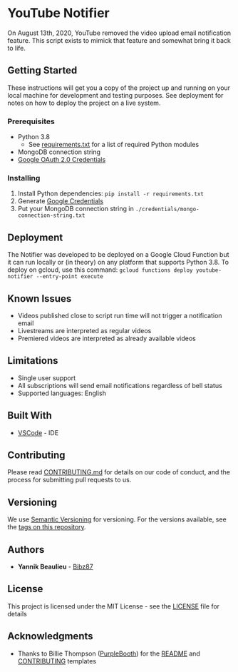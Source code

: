 # YouTube Notifier

On August 13th, 2020, YouTube removed the video upload email notification feature. This script exists to mimick that feature and somewhat bring it back to life.

## Getting Started

These instructions will get you a copy of the project up and running on your local machine for development and testing purposes. See deployment for notes on how to deploy the project on a live system.

### Prerequisites

- Python 3.8
  - See [requirements.txt](requirements.txt) for a list of required Python modules
- MongoDB connection string
- [Google OAuth 2.0 Credentials](./Google%20Credentials%20Generation.md)

### Installing

1. Install Python dependencies: `pip install -r requirements.txt`
2. Generate [Google Credentials](./Google%20Credentials%20Generation.md)
3. Put your MongoDB connection string in `./credentials/mongo-connection-string.txt`

## Deployment

The Notifier was developed to be deployed on a Google Cloud Function but it can run locally or (in theory) on any platform that supports Python 3.8. To deploy on gcloud, use this command: `gcloud functions deploy youtube-notifier --entry-point execute`

## Known Issues

* Videos published close to script run time will not trigger a notification email
* Livestreams are interpreted as regular videos
* Premiered videos are interpreted as already available videos

## Limitations

* Single user support
* All subscriptions will send email notifications regardless of bell status
* Supported languages: English

## Built With

* [VSCode](https://code.visualstudio.com/) - IDE

## Contributing

Please read [CONTRIBUTING.md](./CONTRIBUTING.md) for details on our code of conduct, and the process for submitting pull requests to us.

## Versioning

We use [Semantic Versioning](http://semver.org/) for versioning. For the versions available, see the [tags on this repository](https://github.com/your/project/tags).

## Authors

* **Yannik Beaulieu** - [Bibz87](https://github.com/Bibz87)

## License

This project is licensed under the MIT License - see the [LICENSE](LICENSE) file for details

## Acknowledgments

* Thanks to Billie Thompson ([PurpleBooth](https://github.com/PurpleBooth)) for the [README](https://gist.github.com/PurpleBooth/109311bb0361f32d87a2) and [CONTRIBUTING](https://gist.github.com/PurpleBooth/b24679402957c63ec426) templates
